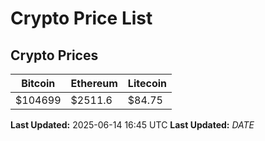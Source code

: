 # Crypto Price List

## Crypto Prices
| Bitcoin | Ethereum | Litecoin |
| ------- | -------- | -------- |
| $104699 | $2511.6 | $84.75 |
**Last Updated:** 2025-06-14 16:45 UTC
**Last Updated:** $DATE$
